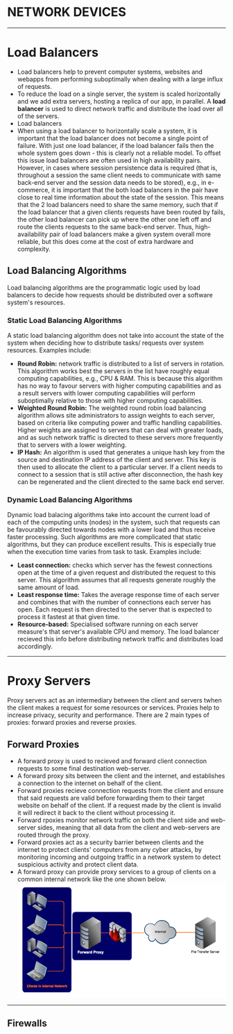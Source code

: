 # NETWORK DEVICES

---

# Load Balancers

- Load balancers help to prevent computer systems, websites and webapps from performing suboptimally when dealing with a large influx of requests.
- To reduce the load on a single server, the system is scaled horizontally and we add extra servers, hosting a replica of our app, in parallel. A **load balancer** is used to direct network traffic and distribute the load over all of the servers.
- Load balancers
- When using a load balancer to horizontally scale a system, it is important that the load balancer does not become a single point of failure. With just one load balancer, if the load balancer fails then the whole system goes down - this is clearly not a reliable model. To offset this issue load balancers are often used in high availability pairs. However, in cases where session persistence data is required (that is, throughout a session the same client needs to communicate with same back-end server and the session data needs to be stored), e.g., in e-commerce, it is important that the both load balancers in the pair have close to real time information about the state of the session. This means that the 2 load balancers need to share the same memory, such that if the load balancer that a given clients requests have been routed by fails, the other load balancer can pick up where the other one left off and route the clients requests to the same back-end server. Thus, high-availability pair of load balancers make a given system overall more reliable, but this does come at the cost of extra hardware and complexity.

## Load Balancing Algorithms

Load balancing algorithms are the programmatic logic used by load balancers to decide how requests should be distributed over a software system's resources.

### Static Load Balancing Algorithms

A static load balancing algorithm does not take into account the state of the system when deciding how to distribute tasks/ requests over system resources. Examples include:

- **Round Robin:** network traffic is distributed to a list of servers in rotation. This algorithm works best the servers in the list have roughly equal computing capabilities, e.g., CPU & RAM. This is because this algorithm has no way to favour servers with higher computing capabilities and as a result servers with lower computing capabilities will perform suboptimally relative to those with higher computing capabilities.
- **Weighted Round Robin:** The weighted round robin load balancing algorithm allows site administrators to assign weights to each server, based on criteria like computing power and traffic handling capabilities. Higher weights are assigned to servers that can deal with greater loads, and as such network traffic is directed to these servers more frequently that to servers with a lower weighting.
- **IP Hash:** An algorithm is used that generates a unique hash key from the source and destination IP address of the client and server. This key is then used to allocate the client to a particular server. If a client needs to connect to a session that is still active after disconnection, the hash key can be regenerated and the client directed to the same back end server.

### Dynamic Load Balancing Algorithms

Dynamic load balacing algorithms take into account the current load of each of the computing units (nodes) in the system, such that requests can be favourably directed towards nodes with a lower load and thus receive faster processing. Such algorithms are more complicated that static algorithms, but they can produce excellent results. This is especially true when the execution time varies from task to task. Examples include:

- **Least connection:** checks which server has the fewest connections open at the time of a given request and distributed the request to this server. This algorithm assumes that all requests generate roughly the same amount of load.
- **Least response time:** Takes the average response time of each server and combines that with the number of connections each server has open. Each request is then directed to the server that is expected to process it fastest at that given time.
- **Resource-based:** Specialised software running on each server measure's that server's available CPU and memory. The load balancer recieved this info before distributing network traffic and distributes load accordingly.

---

# Proxy Servers

Proxy servers act as an intermediary between the client and servers twhen the client makes a request for some resources or services. Proxies help to increase privacy, security and performance. There are 2 main types of proxies: forward proxies and reverse proxies.

## Forward Proxies

- A forward proxy is used to recieved and forward client connection requests to some final destination web-server.
- A forward proxy sits between the client and the internet, and establishes a connection to the internet on behalf of the client.
- Forward proxies recieve connection requests from the client and ensure that said requests are valid before forwarding them to their target website on behalf of the client. If a request made by the client is invalid it will redirect it back to the client without processing it.
- Forward rpoxies monitor network traffic on both the client side and web-server sides, meaning that all data from the client and web-servers are routed through the proxy.
- Forward proxies act as a security barrier between clients and the internet to protect clients' computers from any cyber attacks, by monitoring incoming and outgoing traffic in a network system to detect suspicious activity and protect client data.
- A forward proxy can provide proxy services to a group of clients on a common internal network like the one shown below.
  ![](./connecting-systems/forward_proxy-3-5.png.webp)

---

## Firewalls

